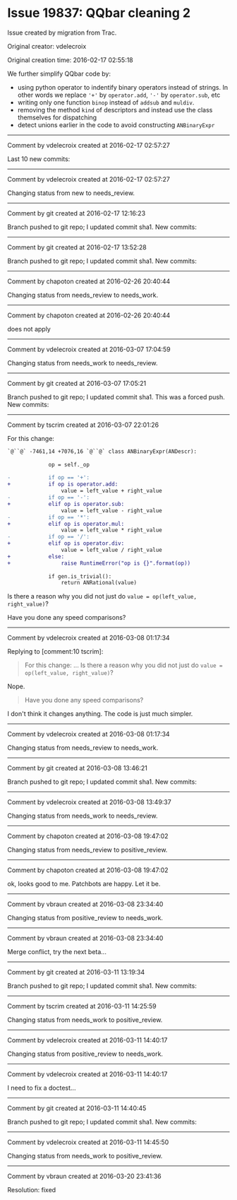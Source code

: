 # Issue 19837: QQbar cleaning 2

Issue created by migration from Trac.

Original creator: vdelecroix

Original creation time: 2016-02-17 02:55:18

We further simplify QQbar code by:
- using python operator to indentify binary operators instead of strings. In other words we replace `'+'` by `operator.add`, `'-'` by `operator.sub`, etc
- writing only one function `binop` instead of `addsub` and `muldiv`.
- removing the method `kind` of descriptors and instead use the class themselves for dispatching
- detect unions earlier in the code to avoid constructing `ANBinaryExpr`


---

Comment by vdelecroix created at 2016-02-17 02:57:27

Last 10 new commits:


---

Comment by vdelecroix created at 2016-02-17 02:57:27

Changing status from new to needs_review.


---

Comment by git created at 2016-02-17 12:16:23

Branch pushed to git repo; I updated commit sha1. New commits:


---

Comment by git created at 2016-02-17 13:52:28

Branch pushed to git repo; I updated commit sha1. New commits:


---

Comment by chapoton created at 2016-02-26 20:40:44

Changing status from needs_review to needs_work.


---

Comment by chapoton created at 2016-02-26 20:40:44

does not apply


---

Comment by vdelecroix created at 2016-03-07 17:04:59

Changing status from needs_work to needs_review.


---

Comment by git created at 2016-03-07 17:05:21

Branch pushed to git repo; I updated commit sha1. This was a forced push. New commits:


---

Comment by tscrim created at 2016-03-07 22:01:26

For this change:

```diff
`@``@` -7461,14 +7076,16 `@``@` class ANBinaryExpr(ANDescr):
 
             op = self._op
 
-            if op == '+':
+            if op is operator.add:
                 value = left_value + right_value
-            if op == '-':
+            elif op is operator.sub:
                 value = left_value - right_value
-            if op == '*':
+            elif op is operator.mul:
                 value = left_value * right_value
-            if op == '/':
+            elif op is operator.div:
                 value = left_value / right_value
+            else:
+                raise RuntimeError("op is {}".format(op))
 
             if gen.is_trivial():
                 return ANRational(value)
```

Is there a reason why you did not just do `value = op(left_value, right_value)`?

Have you done any speed comparisons?


---

Comment by vdelecroix created at 2016-03-08 01:17:34

Replying to [comment:10 tscrim]:
> For this change:
> ...
> Is there a reason why you did not just do `value = op(left_value, right_value)`?

Nope.

> Have you done any speed comparisons?

I don't think it changes anything. The code is just much simpler.


---

Comment by vdelecroix created at 2016-03-08 01:17:34

Changing status from needs_review to needs_work.


---

Comment by git created at 2016-03-08 13:46:21

Branch pushed to git repo; I updated commit sha1. New commits:


---

Comment by vdelecroix created at 2016-03-08 13:49:37

Changing status from needs_work to needs_review.


---

Comment by chapoton created at 2016-03-08 19:47:02

Changing status from needs_review to positive_review.


---

Comment by chapoton created at 2016-03-08 19:47:02

ok, looks good to me. Patchbots are happy. Let it be.


---

Comment by vbraun created at 2016-03-08 23:34:40

Changing status from positive_review to needs_work.


---

Comment by vbraun created at 2016-03-08 23:34:40

Merge conflict, try the next beta...


---

Comment by git created at 2016-03-11 13:19:34

Branch pushed to git repo; I updated commit sha1. New commits:


---

Comment by tscrim created at 2016-03-11 14:25:59

Changing status from needs_work to positive_review.


---

Comment by vdelecroix created at 2016-03-11 14:40:17

Changing status from positive_review to needs_work.


---

Comment by vdelecroix created at 2016-03-11 14:40:17

I need to fix a doctest...


---

Comment by git created at 2016-03-11 14:40:45

Branch pushed to git repo; I updated commit sha1. New commits:


---

Comment by vdelecroix created at 2016-03-11 14:45:50

Changing status from needs_work to positive_review.


---

Comment by vbraun created at 2016-03-20 23:41:36

Resolution: fixed
